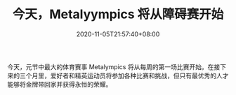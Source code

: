 ﻿---
title: "今天，Metalyympics 将从障碍赛开始"
date: 2020-11-05T21:57:40+08:00
lastmod: 2020-11-05T16:45:40+08:00
draft: false
authors: ["Oliver"]
description: "今天，元节中最大的体育赛事 Metalympics 将从每周的第一场比赛开始。在接下来的三个月里，爱好者和精英运动员将参加各种比赛和挑战，但只有最优秀的人才能够将金牌带回家并获得永恒的荣耀。"
featuredImage: "today-metalympics-will-begin-with-obstacle-course.png"
tags: ["Virtual World","虚拟世界","Play to Earn"]
categories: ["news"]
news: ["虚拟世界"]
weight: 
lightgallery: true
pinned: false
recommend: false
recommend1: false
---

今天，元节中最大的体育赛事 Metalympics 将从每周的第一场比赛开始。在接下来的三个月里，爱好者和精英运动员将参加各种比赛和挑战，但只有最优秀的人才能够将金牌带回家并获得永恒的荣耀。

<!--more-->


